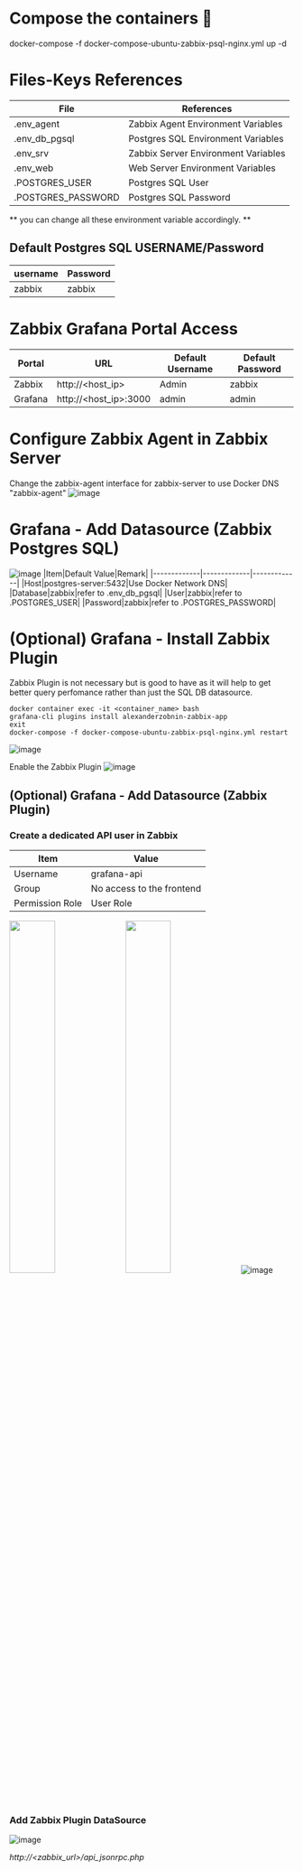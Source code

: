 # Compose the containers :smiling_face_with_three_hearts:
docker-compose -f docker-compose-ubuntu-zabbix-psql-nginx.yml up -d

# Files-Keys References
| File  | References |
| ------------- | ------------- |
| .env_agent  | Zabbix Agent Environment Variables |
| .env_db_pgsql  | Postgres SQL Environment Variables  |
| .env_srv  | Zabbix Server Environment Variables  |
| .env_web  | Web Server Environment Variables  |
| .POSTGRES_USER  | Postgres SQL User  |
| .POSTGRES_PASSWORD  | Postgres SQL Password  |

** you can change all these environment variable accordingly. **

## Default Postgres SQL USERNAME/Password
|username|Password|
|-------------|-------------|
|zabbix|zabbix|

# Zabbix Grafana Portal Access
|Portal|URL|Default Username|Default Password|
|-------------|-------------|-------------|-------------|
|Zabbix|http://<host_ip>|Admin|zabbix|
|Grafana|http://<host_ip>:3000|admin|admin|

# Configure Zabbix Agent in Zabbix Server
Change the zabbix-agent interface for zabbix-server to use Docker DNS "zabbix-agent"
![image](https://user-images.githubusercontent.com/83763465/130350449-f5f08b5e-d383-4d40-8d99-87383d55ea36.png)

# Grafana - Add Datasource (Zabbix Postgres SQL)
![image](https://user-images.githubusercontent.com/83763465/130351548-d9263593-3d44-4ea0-8c02-2eaebc4fa72d.png)
|Item|Default Value|Remark|
|-------------|-------------|-------------|
|Host|postgres-server:5432|Use Docker Network DNS|
|Database|zabbix|refer to .env_db_pgsql|
|User|zabbix|refer to .POSTGRES_USER|
|Password|zabbix|refer to .POSTGRES_PASSWORD|

# (Optional) Grafana - Install Zabbix Plugin
Zabbix Plugin is not necessary but is good to have as it will help to get better query perfomance rather than just the SQL DB datasource. 
```
docker container exec -it <container_name> bash
grafana-cli plugins install alexanderzobnin-zabbix-app
exit
docker-compose -f docker-compose-ubuntu-zabbix-psql-nginx.yml restart
```
![image](https://user-images.githubusercontent.com/83763465/130351264-1b8f07c8-90f6-40b7-9c37-9f47126351e6.png)

Enable the Zabbix Plugin
![image](https://user-images.githubusercontent.com/83763465/130352088-80764336-ac22-47cd-a2d7-016e600f76d8.png)


## (Optional) Grafana - Add Datasource (Zabbix Plugin) 
### Create a dedicated API user in Zabbix 
|Item|Value|
|----|----|
|Username|grafana-api|
|Group|No access to the frontend|
|Permission Role|User Role|

<img src="https://user-images.githubusercontent.com/83763465/130352607-0a6393d0-4aea-4ca7-acc4-1875122cb16b.png" width="40%"> <img src="https://user-images.githubusercontent.com/83763465/130352683-36d6bbda-2bc1-4767-bc28-1dcbd206374b.png" width="40%" >
![image](https://user-images.githubusercontent.com/83763465/130353457-9999fc19-4273-4aa1-b423-ab6df875a133.png)

### Add Zabbix Plugin DataSource
![image](https://user-images.githubusercontent.com/83763465/130353543-22740c77-0bc2-4ddf-b743-c174d519bb4c.png)

_http://<zabbix_url>/api_jsonrpc.php_


